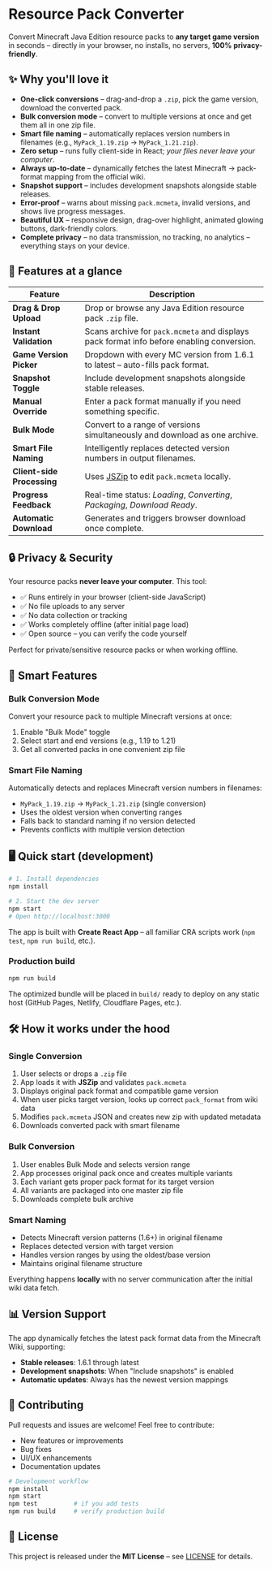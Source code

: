 # Resource Pack Converter

Convert Minecraft Java Edition resource packs to **any target game version** in seconds – directly in your browser, no installs, no servers, **100% privacy-friendly**.

## ✨ Why you'll love it

- **One-click conversions** – drag-and-drop a `.zip`, pick the game version, download the converted pack.
- **Bulk conversion mode** – convert to multiple versions at once and get them all in one zip file.
- **Smart file naming** – automatically replaces version numbers in filenames (e.g., `MyPack_1.19.zip` → `MyPack_1.21.zip`).
- **Zero setup** – runs fully client-side in React; *your files never leave your computer*.
- **Always up-to-date** – dynamically fetches the latest Minecraft → pack-format mapping from the official wiki.
- **Snapshot support** – includes development snapshots alongside stable releases.
- **Error-proof** – warns about missing `pack.mcmeta`, invalid versions, and shows live progress messages.
- **Beautiful UX** – responsive design, drag-over highlight, animated glowing buttons, dark-friendly colors.
- **Complete privacy** – no data transmission, no tracking, no analytics – everything stays on your device.

## 🚀 Features at a glance

| Feature | Description |
|---------|-------------|
| **Drag & Drop Upload** | Drop or browse any Java Edition resource pack `.zip` file. |
| **Instant Validation** | Scans archive for `pack.mcmeta` and displays pack format info before enabling conversion. |
| **Game Version Picker** | Dropdown with every MC version from 1.6.1 to latest – auto-fills pack format. |
| **Snapshot Toggle** | Include development snapshots alongside stable releases. |
| **Manual Override** | Enter a pack format manually if you need something specific. |
| **Bulk Mode** | Convert to a range of versions simultaneously and download as one archive. |
| **Smart File Naming** | Intelligently replaces detected version numbers in output filenames. |
| **Client-side Processing** | Uses [JSZip](https://stuk.github.io/jszip/) to edit `pack.mcmeta` locally. |
| **Progress Feedback** | Real-time status: _Loading_, _Converting_, _Packaging_, _Download Ready_. |
| **Automatic Download** | Generates and triggers browser download once complete. |

## 🔒 Privacy & Security

Your resource packs **never leave your computer**. This tool:
- ✅ Runs entirely in your browser (client-side JavaScript)
- ✅ No file uploads to any server
- ✅ No data collection or tracking
- ✅ Works completely offline (after initial page load)
- ✅ Open source – you can verify the code yourself

Perfect for private/sensitive resource packs or when working offline.

## 🎯 Smart Features

### Bulk Conversion Mode
Convert your resource pack to multiple Minecraft versions at once:
1. Enable "Bulk Mode" toggle
2. Select start and end versions (e.g., 1.19 to 1.21)
3. Get all converted packs in one convenient zip file

### Smart File Naming
Automatically detects and replaces Minecraft version numbers in filenames:
- `MyPack_1.19.zip` → `MyPack_1.21.zip` (single conversion)
- Uses the oldest version when converting ranges
- Falls back to standard naming if no version detected
- Prevents conflicts with multiple version detection

## 🖥️ Quick start (development)

```bash
# 1. Install dependencies
npm install

# 2. Start the dev server
npm start
# Open http://localhost:3000
```

The app is built with **Create React App** – all familiar CRA scripts work (`npm test`, `npm run build`, etc.).

### Production build

```bash
npm run build
```
The optimized bundle will be placed in `build/` ready to deploy on any static host (GitHub Pages, Netlify, Cloudflare Pages, etc.).

## 🛠️ How it works under the hood

### Single Conversion
1. User selects or drops a `.zip` file
2. App loads it with **JSZip** and validates `pack.mcmeta`
3. Displays original pack format and compatible game version
4. When user picks target version, looks up correct `pack_format` from wiki data
5. Modifies `pack.mcmeta` JSON and creates new zip with updated metadata
6. Downloads converted pack with smart filename

### Bulk Conversion
1. User enables Bulk Mode and selects version range
2. App processes original pack once and creates multiple variants
3. Each variant gets proper pack format for its target version
4. All variants are packaged into one master zip file
5. Downloads complete bulk archive

### Smart Naming
- Detects Minecraft version patterns (1.6+) in original filename
- Replaces detected version with target version
- Handles version ranges by using the oldest/base version
- Maintains original filename structure

Everything happens **locally** with no server communication after the initial wiki data fetch.

## 📊 Version Support

The app dynamically fetches the latest pack format data from the Minecraft Wiki, supporting:
- **Stable releases**: 1.6.1 through latest
- **Development snapshots**: When "Include snapshots" is enabled
- **Automatic updates**: Always has the newest version mappings

## 🤝 Contributing

Pull requests and issues are welcome! Feel free to contribute:
- New features or improvements
- Bug fixes
- UI/UX enhancements
- Documentation updates

```bash
# Development workflow
npm install
npm start
npm test          # if you add tests
npm run build     # verify production build
```

## 📄 License

This project is released under the **MIT License** – see [LICENSE](LICENSE) for details.
